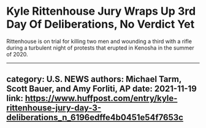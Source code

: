 # Kyle Rittenhouse Jury Wraps Up 3rd Day Of Deliberations, No Verdict Yet

Rittenhouse is on trial for killing two men and wounding a third with a rifle during a turbulent night of protests that erupted in Kenosha in the summer of 2020.

---
category: U.S. NEWS
authors: Michael Tarm, Scott Bauer, and Amy Forliti, AP
date: 2021-11-19
link: https://www.huffpost.com/entry/kyle-rittenhouse-jury-day-3-deliberations_n_6196edffe4b0451e54f7653c
---
